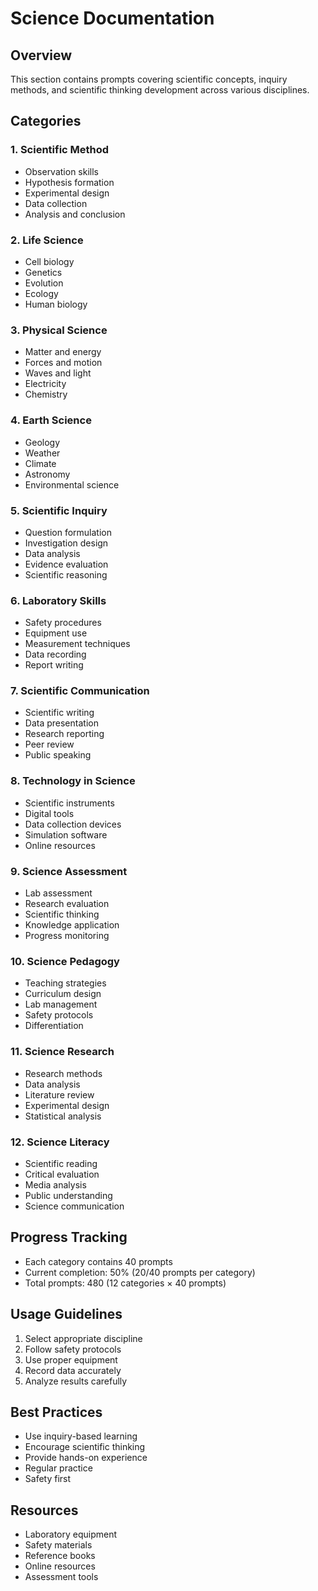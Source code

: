 # Science Documentation

## Overview
This section contains prompts covering scientific concepts, inquiry methods, and scientific thinking development across various disciplines.

## Categories

### 1. Scientific Method
- Observation skills
- Hypothesis formation
- Experimental design
- Data collection
- Analysis and conclusion

### 2. Life Science
- Cell biology
- Genetics
- Evolution
- Ecology
- Human biology

### 3. Physical Science
- Matter and energy
- Forces and motion
- Waves and light
- Electricity
- Chemistry

### 4. Earth Science
- Geology
- Weather
- Climate
- Astronomy
- Environmental science

### 5. Scientific Inquiry
- Question formulation
- Investigation design
- Data analysis
- Evidence evaluation
- Scientific reasoning

### 6. Laboratory Skills
- Safety procedures
- Equipment use
- Measurement techniques
- Data recording
- Report writing

### 7. Scientific Communication
- Scientific writing
- Data presentation
- Research reporting
- Peer review
- Public speaking

### 8. Technology in Science
- Scientific instruments
- Digital tools
- Data collection devices
- Simulation software
- Online resources

### 9. Science Assessment
- Lab assessment
- Research evaluation
- Scientific thinking
- Knowledge application
- Progress monitoring

### 10. Science Pedagogy
- Teaching strategies
- Curriculum design
- Lab management
- Safety protocols
- Differentiation

### 11. Science Research
- Research methods
- Data analysis
- Literature review
- Experimental design
- Statistical analysis

### 12. Science Literacy
- Scientific reading
- Critical evaluation
- Media analysis
- Public understanding
- Science communication

## Progress Tracking
- Each category contains 40 prompts
- Current completion: 50% (20/40 prompts per category)
- Total prompts: 480 (12 categories × 40 prompts)

## Usage Guidelines
1. Select appropriate discipline
2. Follow safety protocols
3. Use proper equipment
4. Record data accurately
5. Analyze results carefully

## Best Practices
- Use inquiry-based learning
- Encourage scientific thinking
- Provide hands-on experience
- Regular practice
- Safety first

## Resources
- Laboratory equipment
- Safety materials
- Reference books
- Online resources
- Assessment tools 